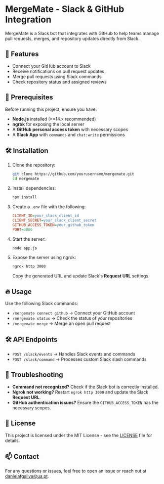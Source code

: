 # MergeMate - Slack & GitHub Integration

MergeMate is a Slack bot that integrates with GitHub to help teams manage pull requests, merges, and repository updates directly from Slack.

## 🚀 Features
- Connect your GitHub account to Slack
- Receive notifications on pull request updates
- Merge pull requests using Slack commands
- Check repository status and assigned reviews

## 📌 Prerequisites
Before running this project, ensure you have:
- **Node.js** installed (>=14.x recommended)
- **ngrok** for exposing the local server
- A **GitHub personal access token** with necessary scopes
- A **Slack App** with `commands` and `chat:write` permissions

## 🛠 Installation
1. Clone the repository:
   ```sh
   git clone https://github.com/yourusername/mergemate.git
   cd mergemate
   ```

2. Install dependencies:
   ```sh
   npm install
   ```

3. Create a `.env` file with the following:
   ```ini
   CLIENT_ID=your_slack_client_id
   CLIENT_SECRET=your_slack_client_secret
   GITHUB_ACCESS_TOKEN=your_github_token
   PORT=3000
   ```

4. Start the server:
   ```sh
   node app.js
   ```

5. Expose the server using ngrok:
   ```sh
   ngrok http 3000
   ```
   Copy the generated URL and update Slack's **Request URL** settings.

## 🔥 Usage
Use the following Slack commands:
- `/mergemate connect github` → Connect your GitHub account
- `/mergemate status` → Check the status of your repositories
- `/mergemate merge` → Merge an open pull request

## 🛠 API Endpoints
- `POST /slack/events` → Handles Slack events and commands
- `POST /slack/command` → Processes custom Slack slash commands

## 🐛 Troubleshooting
- **Command not recognized?** Check if the Slack bot is correctly installed.
- **Ngrok not working?** Restart `ngrok http 3000` and update the Slack **Request URL**.
- **GitHub authentication issues?** Ensure the `GITHUB_ACCESS_TOKEN` has the necessary scopes.

## 📜 License
This project is licensed under the MIT License - see the [LICENSE](LICENSE) file for details.

## 📫 Contact
For any questions or issues, feel free to open an issue or reach out at [danielafgsilva@ua.pt](mailto:danielafgsilva@ua.pt).


